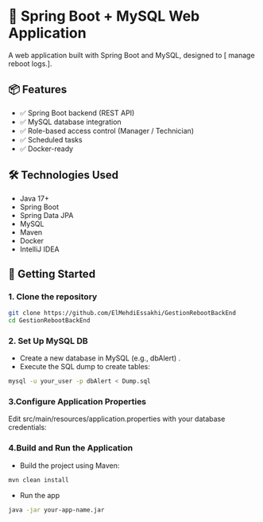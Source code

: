 # 🚀 Spring Boot + MySQL Web Application

A web application built with Spring Boot and MySQL, designed to [ manage reboot logs.].

## 📦 Features

- ✅ Spring Boot backend (REST API)
- ✅ MySQL database integration
- ✅ Role-based access control (Manager / Technician)
- ✅ Scheduled tasks 
- ✅ Docker-ready 

## 🛠️ Technologies Used

- Java 17+
- Spring Boot
- Spring Data JPA
- MySQL
- Maven
- Docker 
- IntelliJ IDEA

## 🚀 Getting Started

### 1. Clone the repository

```bash
git clone https://github.com/ElMehdiEssakhi/GestionRebootBackEnd
cd GestionRebootBackEnd
```
### 2. Set Up MySQL DB

- Create a new database in MySQL (e.g., dbAlert) .
- Execute the SQL dump to create tables:
```bash
mysql -u your_user -p dbAlert < Dump.sql
```
### 3.Configure Application Properties

Edit src/main/resources/application.properties with your database credentials:

### 4.Build and Run the Application

- Build the project using Maven:
```bash
mvn clean install
```
- Run the app
```bash
java -jar your-app-name.jar
```